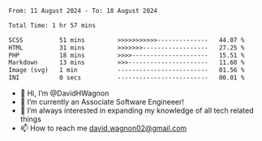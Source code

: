 <!--START_SECTION:waka-->

```txt
From: 11 August 2024 - To: 18 August 2024

Total Time: 1 hr 57 mins

SCSS          51 mins         >>>>>>>>>>>--------------   44.07 %
HTML          31 mins         >>>>>>>------------------   27.25 %
PHP           18 mins         >>>>---------------------   15.51 %
Markdown      13 mins         >>>----------------------   11.60 %
Image (svg)   1 min           -------------------------   01.56 %
INI           0 secs          -------------------------   00.01 %
```

<!--END_SECTION:waka-->

- 👋 Hi, I’m @DavidHWagnon
- 👀 I’m currently an Associate Software Engineeer!
- 🌱 I’m always interested in expanding my knowledge of all tech related things
- 📫 How to reach me david.wagnon02@gmail.com

<!---
DavidHWagnon/DavidHWagnon is a ✨ special ✨ repository because its `README.md` (this file) appears on your GitHub profile.
You can click the Preview link to take a look at your changes.
--->
